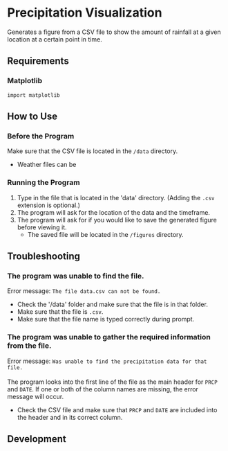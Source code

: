 # Precipitation Visualization
Generates a figure from a CSV file to show the amount of rainfall at a given location at a certain point in time.

## Requirements

### Matplotlib
```
import matplotlib
```

## How to Use

### Before the Program
Make sure that the CSV file is located in the `/data` directory.
- Weather files can be 

### Running the Program
1. Type in the file that is located in the 'data' directory. (Adding the `.csv` extension is optional.)
2. The program will ask for the location of the data and the timeframe.
3. The program will ask for if you would like to save the generated figure before viewing it.
    - The saved file will be located in the `/figures` directory.
  
## Troubleshooting

### The program was unable to find the file.
Error message:  `The file data.csv can not be found.`
- Check the '/data' folder and make sure that the file is in that folder.
- Make sure that the file is `.csv`.
- Make sure that the file name is typed correctly during prompt.

### The program was unable to gather the required information from the file.
Error message: `Was unable to find the precipitation data for that file.`\
\
The program looks into the first line of the file as the main header for `PRCP` and `DATE`. If one or both of the column names are missing,
the error message will occur.
- Check the CSV file and make sure that `PRCP` and `DATE` are included into the header and in its correct column.

## Development
